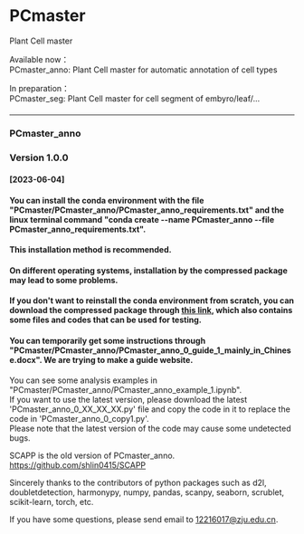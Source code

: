 # PCmaster
Plant Cell master    
    
Available now：    
PCmaster_anno: Plant Cell master for automatic annotation of cell types    
    
In preparation：    
PCmaster_seg: Plant Cell master for cell segment of embyro/leaf/...    
#### ####
#### ####
------------------------------------------------------------------------------------------------------------------------------------------
#### ####
#### ####
### PCmaster_anno ###
### Version 1.0.0 ###

#### [2023-06-04] ####
#### You can install the conda environment with the file "PCmaster/PCmaster_anno/PCmaster_anno_requirements.txt" and the linux terminal command "conda create --name PCmaster_anno --file PCmaster_anno_requirements.txt". ####
#### This installation method is recommended. ####
#### On different operating systems, installation by the compressed package may lead to some problems. ####
####          ####
#### If you don't want to reinstall the conda environment from scratch, you can download the compressed package through [this link](https://pan.baidu.com/s/1qwpAcdd4NALRgTtTtMnnuw?pwd=wkwr), which also contains some files and codes that can be used for testing. ####
#### You can temporarily get some instructions through "PCmaster/PCmaster_anno/PCmaster_anno_0_guide_1_mainly_in_Chinese.docx". We are trying to make a guide website. #### 
You can see some analysis examples in "PCmaster/PCmaster_anno/PCmaster_anno_example_1.ipynb".    
If you want to use the latest version, please download the latest 'PCmaster_anno_0_XX_XX_XX.py' file and copy the code in it to replace the code in 'PCmaster_anno_0_copy1.py'.    
Please note that the latest version of the code may cause some undetected bugs.     

SCAPP is the old version of PCmaster_anno.    
https://github.com/shlin0415/SCAPP    

Sincerely thanks to the contributors of python packages such as d2l, doubletdetection, harmonypy, numpy, pandas, scanpy, seaborn, scrublet, scikit-learn, torch, etc.    

If you have some questions, please send email to 12216017@zju.edu.cn.    
